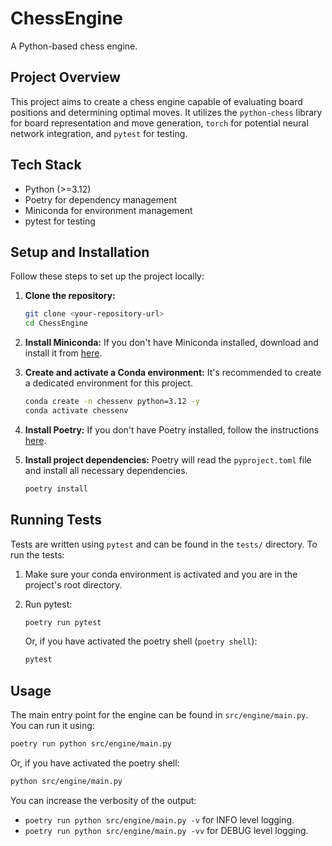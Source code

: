 # ChessEngine

A Python-based chess engine.

## Project Overview

This project aims to create a chess engine capable of evaluating board positions and determining optimal moves. It utilizes the `python-chess` library for board representation and move generation, `torch` for potential neural network integration, and `pytest` for testing.

## Tech Stack

*   Python (>=3.12)
*   Poetry for dependency management
*   Miniconda for environment management
*   pytest for testing

## Setup and Installation

Follow these steps to set up the project locally:

1.  **Clone the repository:**
    ```bash
    git clone <your-repository-url>
    cd ChessEngine
    ```

2.  **Install Miniconda:**
    If you don't have Miniconda installed, download and install it from [here](https://docs.conda.io/en/latest/miniconda.html).

3.  **Create and activate a Conda environment:**
    It's recommended to create a dedicated environment for this project.
    ```bash
    conda create -n chessenv python=3.12 -y
    conda activate chessenv
    ```

4.  **Install Poetry:**
    If you don't have Poetry installed, follow the instructions [here](https://python-poetry.org/docs/#installation).

5.  **Install project dependencies:**
    Poetry will read the `pyproject.toml` file and install all necessary dependencies.
    ```bash
    poetry install
    ```

## Running Tests

Tests are written using `pytest` and can be found in the `tests/` directory. To run the tests:

1.  Make sure your conda environment is activated and you are in the project's root directory.
2.  Run pytest:
    ```bash
    poetry run pytest
    ```

    Or, if you have activated the poetry shell (`poetry shell`):
    ```bash
    pytest
    ```

## Usage

The main entry point for the engine can be found in `src/engine/main.py`. You can run it using:

```bash
poetry run python src/engine/main.py
```
Or, if you have activated the poetry shell:
```bash
python src/engine/main.py
```

You can increase the verbosity of the output:
-   `poetry run python src/engine/main.py -v` for INFO level logging.
-   `poetry run python src/engine/main.py -vv` for DEBUG level logging.
